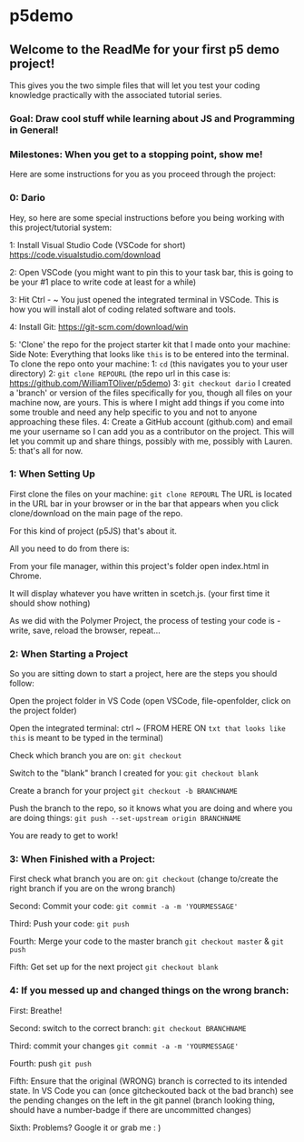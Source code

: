 # p5demo
## Welcome to the ReadMe for your first p5 demo project!

This gives you the two simple files that will let you test your coding knowledge practically with the associated tutorial series. 

### Goal: Draw cool stuff while learning about JS and Programming in General!

### Milestones: When you get to a stopping point, show me!

Here are some instructions for you as you proceed through the project:


### 0: Dario
  Hey, so here are some special instructions before you being working with this project/tutorial system:

  1: Install Visual Studio Code (VSCode for short)
  https://code.visualstudio.com/download

  2: Open VSCode (you might want to pin this to your task bar, this is going to be your #1 place to write code at least for a while)
  
  3: Hit Ctrl - ~
  You just opened the integrated terminal in VSCode. This is how you will install alot of coding related software and tools. 

  4: Install Git:
  https://git-scm.com/download/win

  5: 'Clone' the repo for the project starter kit that I made onto your machine:
  Side Note: Everything that looks like `this` is to be entered into the terminal.
  To clone the repo onto your machine:
  1: `cd` (this navigates you to your user directory)
  2: `git clone REPOURL` (the repo url in this case is: 
  https://github.com/WilliamTOliver/p5demo)
  3: `git checkout dario` I created a 'branch' or version of the files specifically for you, though all files on your machine now, are yours. This is where I might add things if you come into some trouble and need any help specific to you and not to anyone approaching these files.
  4: Create a GitHub account (github.com) and email me your username so I can add you as a contributor on the project. This will let you commit up and share things, possibly with me, possibly with Lauren.   5: that's all for now.

### 1: When Setting Up
  First clone the files on your machine:
  `git clone REPOURL`
  The URL is located in the URL bar in your browser or in the bar that appears when you click clone/download on the main page of the repo.
  
  For this kind of project (p5JS) that's about it.
  
  All you need to do from there is:
  
  From your file manager, within this project's folder open index.html in Chrome.
  
  It will display whatever you have written in scetch.js. (your first time it should show nothing)

  As we did with the Polymer Project, the process of testing your code is - write, save, reload the browser, repeat...



### 2: When Starting a Project
  So you are sitting down to start a project, here are the steps you should follow:

  Open the project folder in VS Code (open VSCode, file-openfolder, click on the project folder)
  
  Open the integrated terminal: ctrl ~ (FROM HERE ON `txt that looks like this` is meant to be typed in the terminal)
  
  Check which branch you are on: `git checkout`
  
  Switch to the "blank" branch I created for you: `git checkout blank`
  
  Create a branch for your project `git checkout -b BRANCHNAME` 
  
  Push the branch to the repo, so it knows what you are doing and where you are doing things: `git push --set-upstream origin BRANCHNAME`
  
  You are ready to get to work!

### 3: When Finished with a Project:
 
  First check what branch you are on: `git checkout` (change to/create the right branch if you are on the wrong branch)
  
  Second: Commit your code: `git commit -a -m 'YOURMESSAGE'`

  Third: Push your code: `git push`
  
  Fourth: Merge your code to the master branch `git checkout master` & `git push`
  
  Fifth: Get set up for the next project `git checkout blank`

### 4: If you messed up and changed things on the wrong branch:
  First: Breathe!

  Second: switch to the correct branch: `git checkout BRANCHNAME`
  
  Third: commit your changes `git commit -a -m 'YOURMESSAGE'`
  
  Fourth: push `git push`
  
  Fifth: Ensure that the original (WRONG) branch is corrected to its intended state. In VS Code you can (once gitcheckouted back ot the bad branch) see the pending changes on the left in the git pannel (branch looking thing, should have a number-badge if there are uncommitted changes)
  
  Sixth: Problems? Google it or grab me : )
